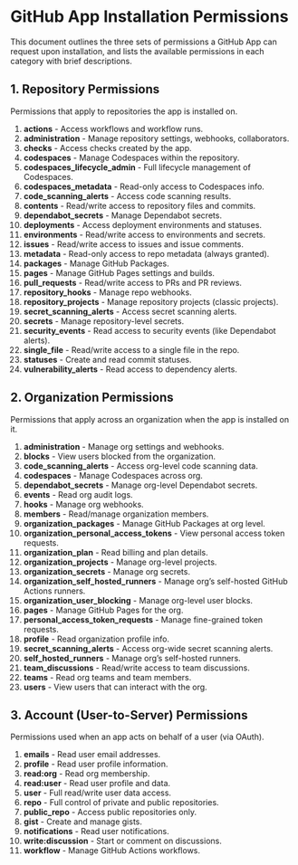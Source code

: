 # GitHub App Installation Permissions
This document outlines the three sets of permissions a GitHub App can request upon installation, and lists the available permissions in each category with brief descriptions.

## 1. Repository Permissions
Permissions that apply to repositories the app is installed on.

1. **actions** - Access workflows and workflow runs.
2. **administration** - Manage repository settings, webhooks, collaborators.
3. **checks** - Access checks created by the app.
4. **codespaces** - Manage Codespaces within the repository.
5. **codespaces_lifecycle_admin** - Full lifecycle management of Codespaces.
6. **codespaces_metadata** - Read-only access to Codespaces info.
7. **code_scanning_alerts** - Access code scanning results.
8. **contents** - Read/write access to repository files and commits.
9. **dependabot_secrets** - Manage Dependabot secrets.
10. **deployments** - Access deployment environments and statuses.
11. **environments** - Read/write access to environments and secrets.
12. **issues** - Read/write access to issues and issue comments.
13. **metadata** - Read-only access to repo metadata (always granted).
14. **packages** - Manage GitHub Packages.
15. **pages** - Manage GitHub Pages settings and builds.
16. **pull_requests** - Read/write access to PRs and PR reviews.
17. **repository_hooks** - Manage repo webhooks.
18. **repository_projects** - Manage repository projects (classic projects).
19. **secret_scanning_alerts** - Access secret scanning alerts.
20. **secrets** - Manage repository-level secrets.
21. **security_events** - Read access to security events (like Dependabot alerts).
22. **single_file** - Read/write access to a single file in the repo.
23. **statuses** - Create and read commit statuses.
24. **vulnerability_alerts** - Read access to dependency alerts.

## 2. Organization Permissions
Permissions that apply across an organization when the app is installed on it.

1. **administration** - Manage org settings and webhooks.
2. **blocks** - View users blocked from the organization.
3. **code_scanning_alerts** - Access org-level code scanning data.
4. **codespaces** - Manage Codespaces across org.
5. **dependabot_secrets** - Manage org-level Dependabot secrets.
6. **events** - Read org audit logs.
7. **hooks** - Manage org webhooks.
8. **members** - Read/manage organization members.
9. **organization_packages** - Manage GitHub Packages at org level.
10. **organization_personal_access_tokens** - View personal access token requests.
11. **organization_plan** - Read billing and plan details.
12. **organization_projects** - Manage org-level projects.
13. **organization_secrets** - Manage org secrets.
14. **organization_self_hosted_runners** - Manage org’s self-hosted GitHub Actions runners.
15. **organization_user_blocking** - Manage org-level user blocks.
16. **pages** - Manage GitHub Pages for the org.
17. **personal_access_token_requests** - Manage fine-grained token requests.
18. **profile** - Read organization profile info.
19. **secret_scanning_alerts** - Access org-wide secret scanning alerts.
20. **self_hosted_runners** - Manage org’s self-hosted runners.
21. **team_discussions** - Read/write access to team discussions.
22. **teams** - Read org teams and team members.
23. **users** - View users that can interact with the org.

## 3. Account (User-to-Server) Permissions
Permissions used when an app acts on behalf of a user (via OAuth).

1. **emails** - Read user email addresses.
2. **profile** - Read user profile information.
3. **read:org** - Read org membership.
4. **read:user** - Read user profile and data.
5. **user** - Full read/write user data access.
6. **repo** - Full control of private and public repositories.
7. **public_repo** - Access public repositories only.
8. **gist** - Create and manage gists.
9. **notifications** - Read user notifications.
10. **write:discussion** - Start or comment on discussions.
11. **workflow** - Manage GitHub Actions workflows.
